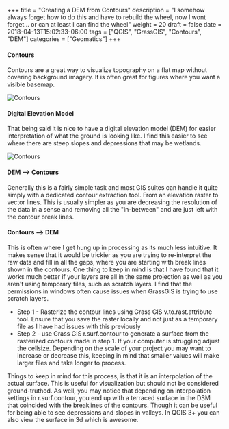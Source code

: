 +++
title = "Creating a DEM from Contours"
description = "I somehow always forget how to do this and have to rebuild the wheel, now I wont forget... or can at least I can find the wheel"
weight = 20
draft = false
date = 2018-04-13T15:02:33-06:00
tags = ["QGIS", "GrassGIS", "Contours", "DEM"]
categories = ["Geomatics"]
+++

#### Contours
Contours are a great way to visualize topography on a flat map without covering background imagery. It is often great for figures where you want a visible basemap.

![Contours](/img/posts/contours-dem/contours.jpg)

#### Digital Elevation Model
That being said it is nice to have a digital elevation model (DEM) for easier interpretation of what the ground is looking like. I find this easier to see where there are steep slopes and depressions that may be wetlands.

![Contours](/img/posts/contours-dem/dem.jpg)

#### DEM --> Contours
Generally this is a fairly simple task and most GIS suites can handle it quite simply with a dedicated contour extraction tool. From an elevation raster to vector lines. This is usually simpler as you are decreasing the resolution of the data in a sense and removing all the "in-between" and are just left with the contour break lines.

#### Contours --> DEM
This is often where I get hung up in processing as its much less intuitive. It makes sense that it would be trickier as you are trying to re-interpret the raw data and fill in all the gaps, where you are starting with break lines shown in the contours. One thing to keep in mind is that I have found that it works much better if your layers are all in the same projection as well as you aren't using temporary files, such as scratch layers. I find that the permissions in windows often cause issues when GrassGIS is trying to use scratch layers.

+ Step 1 - Rasterize the contour lines using Grass GIS v.to.rast.attribute tool. Ensure that you save the raster locally and not just as a temporary file as I have had issues with this previously
+ Step 2 - use Grass GIS r.surf.contour to generate a surface from the rasterized contours made in step 1. If your computer is struggling adjust the cellsize. Depending on the scale of your project you may want to increase or decrease this, keeping in mind that smaller values will make larger files and take longer to process.

Things to keep in mind for this process, is that it is an interpolation of the actual surface. This is useful for visualization but should not be considered ground-truthed. As well, you may notice that depending on interpolation settings in r.surf.contour, you end up with a terraced surface in the DSM that coincided with the breaklines of the contours.
Though it can be useful for being able to see depressions and slopes in valleys. In QGIS 3+ you can also view the surface in 3d which is awesome.
